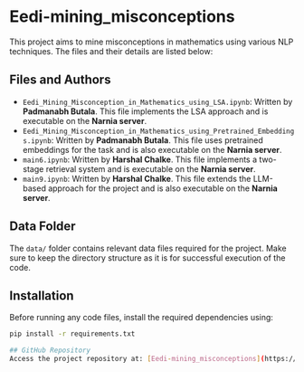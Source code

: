 # Eedi-mining_misconceptions

This project aims to mine misconceptions in mathematics using various NLP techniques. The files and their details are listed below:

## Files and Authors
- `Eedi_Mining_Misconception_in_Mathematics_using_LSA.ipynb`: Written by **Padmanabh Butala**. This file implements the LSA approach and is executable on the **Narnia server**.
- `Eedi_Mining_Misconception_in_Mathematics_using_Pretrained_Embeddings.ipynb`: Written by **Padmanabh Butala**. This file uses pretrained embeddings for the task and is also executable on the **Narnia server**.
- `main6.ipynb`: Written by **Harshal Chalke**. This file implements a two-stage retrieval system and is executable on the **Narnia server**.
- `main9.ipynb`: Written by **Harshal Chalke**. This file extends the LLM-based approach for the project and is also executable on the **Narnia server**.

## Data Folder
The `data/` folder contains relevant data files required for the project. Make sure to keep the directory structure as it is for successful execution of the code.

## Installation
Before running any code files, install the required dependencies using:
```bash
pip install -r requirements.txt

## GitHub Repository
Access the project repository at: [Eedi-mining_misconceptions](https://github.com/harshalchalke31/Eedi-mining_misconceptions/)
